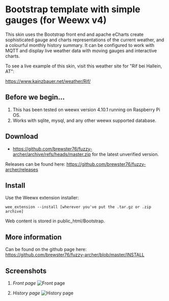 Bootstrap template with simple gauges (for Weewx v4)
==================

This skin uses the Bootstrap front end and apache eCharts create sophisticated gauge and charts representations of the current weather, and a colourful monthly history summary. It can be configured to work with MQTT and display live weather data with moving gauges and interactive charts.

To see a live example of this skin, visit this weather site for "Rif bei Hallein, AT":

https://www.kainzbauer.net/weather/Rif/

Before we begin...
--------
1. This has been tested on weewx version 4.10.1 running on Raspberry Pi OS.
2. Works with sqlite, mysql, and any other weewx supported database.

Download
--------
* https://github.com/brewster76/fuzzy-archer/archive/refs/heads/master.zip for the latest unverified version.

Releases can be found here: 
https://github.com/brewster76/fuzzy-archer/releases

Install
--------
Use the Weewx extension installer:

~~~~~~
wee_extension --install [wherever you've put the .tar.gz or .zip archive]
~~~~~~

Web content is stored in public_html/Bootstrap.

More information
--------

Can be found on the github page here: https://github.com/brewster76/fuzzy-archer/blob/master/INSTALL


Screenshots
-----

1. *Front page*
![Front page](https://kainzbauer.net/example_rif.png)

2. *History page*
![History page](https://kainzbauer.net/example_history_rif.png)
